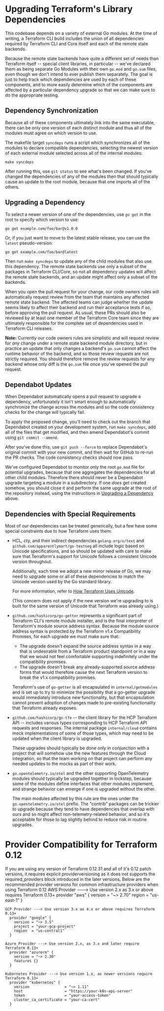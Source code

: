# Upgrading Terraform's Library Dependencies

This codebase depends on a variety of external Go modules. At the time of
writing, a Terraform CLI build includes the union of all dependencies required
by Terraform CLI and Core itself and each of the remote state backends.

Because the remote state backends have quite a different set of needs than
Terraform itself -- special client libraries, in particular -- we've declared
them as being separate Go Modules with their own `go.mod` and `go.sum` files,
even though we don't intend to ever publish them separately. The goal is just
to help track which dependencies are used by each of these components, and to
more easily determine which of the components are affected by a particular
dependency upgrade so that we can make sure to do the appropriate testing.

## Dependency Synchronization

Because all of these components ultimately link into the same executable, there
can be only one version of each distinct module and thus all of the modules
must agree on which version to use.

The makefile target `syncdeps` runs a script which synchronizes all of the
modules to declare compatible dependencies, selecting the newest version of
each external module selected across all of the internal modules:

```shell
make syncdeps
```

After running this, use `git status` to see what's been changed. If you've
changed the dependencies of any of the modules then that should typically
cause an update to the root module, because that one imports all of the others.

## Upgrading a Dependency

To select a newer version of one of the dependencies, use `go get` in the
root to specify which version to use:

```shell
go get example.com/foo/bar@v1.0.0
```

Or, if you just want to move to the latest stable release, you can use the
`latest` pseudo-version:

```shell
go get example.com/foo/bar@latest
```

Then run `make syncdeps` to update any of the child modules that also use
this dependency. The remote state backends use only a subset of the packages
in Terraform CLI/Core, so not all dependency updates will affect the remote
state backends, and an update might affect only a subset of the backends.

When you open the pull request for your change, our code owners rules will
automatically request review from the team that maintains any affected remote
state backend. The affected teams can judge whether the update seems likely
to affect their backend and run their acceptance tests if so, before approving
the pull request. As usual, these PRs should also be reviewed by at least
one member of the Terraform Core team since they are ultimately responsible
for the complete set of dependencies used in Terraform CLI releases.

**Note:** Currently our code owners rules are simplistic and will request
review for _any_ change under a remote state backend module directory, but
in practice an update that only changes a backend's `go.sum` cannot affect
the runtime behavior of the backend, and so those review requests are not
strictly required. You should therefore remove the review requests for
any backend whose only diff is the `go.sum` file once you've opened the
pull request.

## Dependabot Updates

When Dependabot automatically opens a pull request to upgrade a dependency,
unfortunately it isn't smart enough to automatically synchronize the change
across the modules and so the code consistency checks for the change will
typically fail.

To apply the proposed change, you'll need to check out the branch that
Dependabot created on your development system, run `make syncdeps`, add
all of the files that get modified, and then amend Dependabot's commit using
`git commit --amend`.

After you've done this, use `git push --force` to replace Dependabot's original
commit with your new commit, and then wait for GitHub to re-run the PR
checks. The code consistency checks should now pass.

We've configured Dependabot to monitor only the root `go.mod` file for potential
upgrades, because that one aggregates the dependencies for all other child
modules. Therefore there should never be a Dependabot upgrade targeting a
module in a subdirectory. If one _does_ get created somehow, you should close
it and perform the same upgrade at the root of the repository instead, using
the instructions in [Upgrading a Dependency](#upgrading-a-dependency) above.

## Dependencies with Special Requirements

Most of our dependencies can be treated generically, but a few have some
special constraints due to how Terraform uses them:

* HCL, cty, and their indirect dependencies `golang.org/x/text` and
  `github.com/apparentlymart/go-textseg` all include logic based on Unicode
  specifications, and so should be updated with care to make sure that
  Terraform's support for Unicode follows a consistent Unicode version
  throughout.

    Additionally, each time we adopt a new minor release of Go, we may need to
    upgrade some or all of these dependencies to match the Unicode version used
    by the Go standard library.

    For more information, refer to [How Terraform Uses Unicode](unicode.md).

    (This concern does not apply if the new version we're upgrading to is built
    for the same version of Unicode that Terraform was already using.)

* `github.com/hashicorp/go-getter` represents a significant part of Terraform
  CLI's remote module installer, and is the final interpreter of Terraform's
  module source address syntax. Because the module source address syntax is
  protected by the Terraform v1.x Compatibility Promises, for each upgrade
  we must make sure that:

    - The upgrade doesn't expand the source address syntax in a way that is
      undesirable from a Terraform product standpoint or in a way that we would
      not feel comfortable supporting indefinitely under the compatibility
      promises.
    - The upgrade doesn't break any already-supported source address forms
      that would therefore cause the next Terraform version to break the
      v1.x compatibility promises.

    Terraform's use of `go-getter` is all encapsulated in `internal/getmodules`
    and is set up to try to minimize the possibility that a go-getter upgrade
    would immediately introduce new functionality, but that encapsulation cannot
    prevent adoption of changes made to pre-existing functionality that
    Terraform already exposes.

* `github.com/hashicorp/go-tfe` -- the client library for the HCP Terraform
  API -- includes various types corresponding to HCP Terraform API
  requests and responses. The internal package `internal/cloud` contains mock
  implementations of some of those types, which may need to be updated when
  the client library is upgraded.

    These upgrades should typically be done only in conjunction with a project
    that will somehow use the new features through the Cloud integration, so
    that the team working on that project can perform any needed updates to
    the mocks as part of their work.

* `go.opentelemetry.io/otel` and the other supporting OpenTelemetry modules
  should typically be upgraded together in lockstep, because some of the
  modules define interfaces that other modules implement, and strange behavior
  can emerge if one is upgraded without the other.

    The main modules affected by this rule are the ones under the
    `go.opentelemetry.io/otel` prefix. The "contrib" packages can be trickier
    to upgrade because they tend to have dependencies that overlap with ours
    and so might affect non-telemetry-related behavior, and so it's acceptable
    for those to lag slightly behind to reduce risk in routine upgrades.


# Provider Compatibility for Terraform 0.12
  If you are using any version of Terraform 0.12.31 and all of it's 0.12 patch
  versions, it requires explicit providerversioning as it does not supports the
  required_providers block introduced in the later versions. Below are the
  recommended provider versions for common infrastructure providers when using
  Terraform 0.12
    AWS Provider  ---> Use version 2.x as 3.x or above requires Terraform 0.13+
      provider "aws" {
        version = "~> 2.70"
        region  = "us-east-1"
      }
    
    GCP Provider ---> Use version 3.x as 4.x or above requires Terraform 0.13+
      provider "google" {
        version = "~> 3.5"
        project = "your-gcp-project"
        region  = "us-central1"
      }

    Azure Provider ---> Use version 2.x, as 3.x and later require Terraform 0.13+
      provider "azurerm" {
        version = "~> 2.30"
        features {}
      }
    
    Kubernetes Provider ---> Use version 1.x, as newer versions require Terraform 0.13+
      provider "kubernetes" {
        version                = "~> 1.11"
        host                   = "https://your-k8s-api-server"
        token                  = "your-access-token"
        cluster_ca_certificate = "your-ca-cert"
      }
